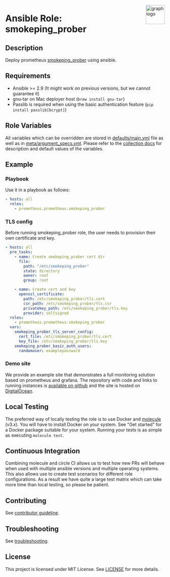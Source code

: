 <p><img src="https://www.circonus.com/wp-content/uploads/2015/03/sol-icon-itOps.png" alt="graph logo" title="graph" align="right" height="60" /></p>

# Ansible Role: smokeping_prober

## Description

Deploy prometheus [smokeping_prober](https://github.com/prometheus/smokeping_prober) using ansible.

## Requirements

- Ansible >= 2.9 (It might work on previous versions, but we cannot guarantee it)
- gnu-tar on Mac deployer host (`brew install gnu-tar`)
- Passlib is required when using the basic authentication feature (`pip install passlib[bcrypt]`)

## Role Variables

All variables which can be overridden are stored in [defaults/main.yml](defaults/main.yml) file as well as in [meta/argument_specs.yml](meta/argument_specs.yml).
Please refer to the [collection docs](https://prometheus-community.github.io/ansible/branch/main/smokeping_prober_role.html) for description and default values of the variables.

## Example

### Playbook

Use it in a playbook as follows:
```yaml
- hosts: all
  roles:
    - prometheus.prometheus.smokeping_prober
```

### TLS config

Before running smokeping_prober role, the user needs to provision their own certificate and key.
```yaml
- hosts: all
  pre_tasks:
    - name: Create smokeping_prober cert dir
      file:
        path: "/etc/smokeping_prober"
        state: directory
        owner: root
        group: root

    - name: Create cert and key
      openssl_certificate:
        path: /etc/smokeping_prober/tls.cert
        csr_path: /etc/smokeping_prober/tls.csr
        privatekey_path: /etc/smokeping_prober/tls.key
        provider: selfsigned
  roles:
    - prometheus.prometheus.smokeping_prober
  vars:
    smokeping_prober_tls_server_config:
      cert_file: /etc/smokeping_prober/tls.cert
      key_file: /etc/smokeping_prober/tls.key
    smokeping_prober_basic_auth_users:
      randomuser: examplepassword
```


### Demo site

We provide an example site that demonstrates a full monitoring solution based on prometheus and grafana. The repository with code and links to running instances is [available on github](https://github.com/prometheus/demo-site) and the site is hosted on [DigitalOcean](https://digitalocean.com).

## Local Testing

The preferred way of locally testing the role is to use Docker and [molecule](https://github.com/ansible-community/molecule) (v3.x). You will have to install Docker on your system. See "Get started" for a Docker package suitable for your system. Running your tests is as simple as executing `molecule test`.

## Continuous Integration

Combining molecule and circle CI allows us to test how new PRs will behave when used with multiple ansible versions and multiple operating systems. This also allows use to create test scenarios for different role configurations. As a result we have quite a large test matrix which can take more time than local testing, so please be patient.

## Contributing

See [contributor guideline](CONTRIBUTING.md).

## Troubleshooting

See [troubleshooting](TROUBLESHOOTING.md).

## License

This project is licensed under MIT License. See [LICENSE](/LICENSE) for more details.
